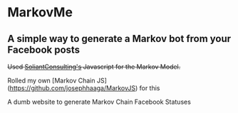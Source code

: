 # MarkovMe
## A simple way to generate a Markov bot from your Facebook posts

~~Used [SoliantConsulting's](http://www.soliantconsulting.com/blog/2013/02/title-generator-using-markov-chains) Javascript for the Markov Model.~~

Rolled my own [Markov Chain JS] (https://github.com/josephhaaga/MarkovJS) for this 

A dumb website to generate Markov Chain Facebook Statuses
